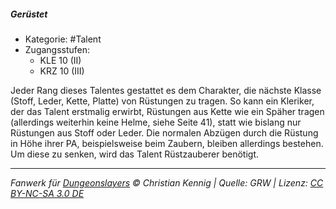 <!---
Dies ist ein Fanwerk für DUNGEONSLAYERS © von Christian Kennig

Quellen:      [Dungeonslayers Grundregelwerk](https://dungeonslayers.net/download/Dungeonslayers4.pdf)
              [Talentbeschreibungen](https://www.f-space.de/ds4/tools-talentcards.html)
License:      [CC-BY-NC-SA 4.0](https://creativecommons.org/licenses/by-nc-sa/4.0/deed.de)
Richtlinien:  [Fanwerkrichtlinien](https://www.dungeonslayers.net/fanwerk-richtlinien/)
Autor:        Zauberlehrling
-->

##### Gerüstet

- Kategorie: #Talent
- Zugangsstufen:
  - KLE 10 (II)
  - KRZ 10 (III)

Jeder Rang dieses Talentes gestattet es dem Charakter, die nächste Klasse (Stoff, Leder, Kette, Platte) von Rüstungen zu tragen. So kann ein Kleriker, der das Talent erstmalig erwirbt, Rüstungen aus Kette wie ein Späher tragen (allerdings weiterhin keine Helme, siehe Seite 41), statt wie bislang nur Rüstungen aus Stoff oder Leder. Die normalen Abzügen durch die Rüstung in Höhe ihrer PA, beispielsweise beim Zaubern, bleiben allerdings bestehen. Um diese zu senken, wird das Talent Rüstzauberer benötigt.

---

_Fanwerk für [Dungeonslayers](https://www.dungeonslayers.net/) © Christian Kennig | Quelle: GRW | Lizenz: [CC BY-NC-SA 3.0 DE](https://creativecommons.org/licenses/by-nc-sa/3.0/de/)_
